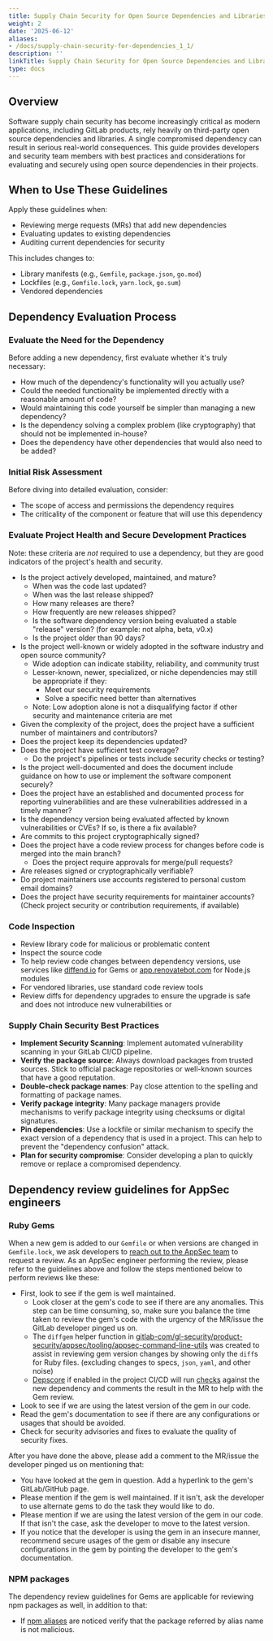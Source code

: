 ```yaml
---
title: Supply Chain Security for Open Source Dependencies and Libraries
weight: 2
date: '2025-06-12'
aliases:
- /docs/supply-chain-security-for-dependencies_1_1/
description: ''
linkTitle: Supply Chain Security for Open Source Dependencies and Libraries
type: docs
---
```


## Overview

Software supply chain security has become increasingly critical as modern applications, including GitLab products, rely heavily on third-party open source dependencies and libraries.
A single compromised dependency can result in serious real-world consequences.
This guide provides developers and security team members with best practices and considerations for evaluating and securely using open source dependencies in their projects.

## When to Use These Guidelines

Apply these guidelines when:

- Reviewing merge requests (MRs) that add new dependencies
- Evaluating updates to existing dependencies
- Auditing current dependencies for security

This includes changes to:

- Library manifests (e.g., `Gemfile`, `package.json`, `go.mod`)
- Lockfiles (e.g., `Gemfile.lock`, `yarn.lock`, `go.sum`)
- Vendored dependencies

## Dependency Evaluation Process

### Evaluate the Need for the Dependency

Before adding a new dependency, first evaluate whether it's truly necessary:

- How much of the dependency's functionality will you actually use?
- Could the needed functionality be implemented directly with a reasonable amount of code?
- Would maintaining this code yourself be simpler than managing a new dependency?
- Is the dependency solving a complex problem (like cryptography) that should not be implemented in-house?
- Does the dependency have other dependencies that would also need to be added?

### Initial Risk Assessment

Before diving into detailed evaluation, consider:

- The scope of access and permissions the dependency requires
- The criticality of the component or feature that will use this dependency

### Evaluate Project Health and Secure Development Practices

Note: these criteria are *not* required to use a dependency, but they are good indicators of the project's health and security.

- Is the project actively developed, maintained, and mature?
  - When was the code last updated?
  - When was the last release shipped?
  - How many releases are there?
  - How frequently are new releases shipped?
  - Is the software dependency version being evaluated a stable "release" version? (for example: not alpha, beta, v0.x)
  - Is the project older than 90 days?
- Is the project well-known or widely adopted in the software industry and open source community?
  - Wide adoption can indicate stability, reliability, and community trust
  - Lesser-known, newer, specialized, or niche dependencies may still be appropriate if they:
    - Meet our security requirements
    - Solve a specific need better than alternatives
  - Note: Low adoption alone is not a disqualifying factor if other security and maintenance criteria are met
- Given the complexity of the project, does the project have a sufficient number of maintainers and contributors?
- Does the project keep its dependencies updated?
- Does the project have sufficient test coverage?
  - Do the project's pipelines or tests include security checks or testing?
- Is the project well-documented and does the document include guidance on how to use or implement the software component securely?
- Does the project have an established and documented process for reporting vulnerabilities and are these vulnerabilities addressed in a timely manner?
- Is the dependency version being evaluated affected by known vulnerabilities or CVEs? If so, is there a fix available?
- Are commits to this project cryptographically signed?
- Does the project have a code review process for changes before code is merged into the main branch?
  - Does the project require approvals for merge/pull requests?
- Are releases signed or cryptographically verifiable?
- Do project maintainers use accounts registered to personal custom email domains?
- Does the project have security requirements for maintainer accounts? (Check project security or contribution requirements, if available)

### Code Inspection

- Review library code for malicious or problematic content
- Inspect the source code
- To help review code changes between dependency versions, use services like [diffend.io](https://diffend.io/) for Gems or [app.renovatebot.com](https://app.renovatebot.com/) for Node.js modules
- For vendored libraries, use standard code review tools
- Review diffs for dependency upgrades to ensure the upgrade is safe and does not introduce new vulnerabilities or

### Supply Chain Security Best Practices

- **Implement Security Scanning**: Implement automated vulnerability scanning in your GitLab CI/CD pipeline.
- **Verify the package source**: Always download packages from trusted sources. Stick to official package repositories or well-known sources that have a good reputation.
- **Double-check package names**: Pay close attention to the spelling and formatting of package names.
- **Verify package integrity**: Many package managers provide mechanisms to verify package integrity using checksums or digital signatures.
- **Pin dependencies**: Use a lockfile or similar mechanism to specify the exact version of a dependency that is used in a project. This can help to prevent the "dependency confusion" attack.
- **Plan for security compromise**: Consider developing a plan to quickly remove or replace a compromised dependency.

## Dependency review guidelines for AppSec engineers

### Ruby Gems

When a new gem is added to our `Gemfile` or when versions are changed in `Gemfile.lock`, we ask developers to [reach out to the AppSec team](https://docs.gitlab.com/ee/development/gemfile.html#request-an-appsec-review) to request a review. As an AppSec engineer performing the review, please refer to the guidelines above and follow the steps mentioned below to perform reviews like these:

- First, look to see if the gem is well maintained.
  - Look closer at the gem's code to see if there are any anomalies. This step can be time consuming, so, make sure you balance the time taken to review the gem's code with the urgency of the MR/issue the GitLab developer pinged us on.
  - The `diffgem` helper function in [gitlab-com/gl-security/product-security/appsec/tooling/appsec-command-line-utils](https://gitlab.com/gitlab-com/gl-security/product-security/appsec/tooling/appsec-command-line-utils) was created to assist in reviewing gem version changes by showing only the `diff`s for Ruby files. (excluding changes to specs, `json`, `yaml`, and other noise)
  - [Depscore](https://gitlab.com/gitlab-com/gl-security/product-security/appsec/tooling/depscore) if enabled in the project CI/CD will run [checks](https://gitlab.com/gitlab-com/gl-security/product-security/appsec/tooling/depscore#the-following-checks-are-carried-out-on-a-newly-introduced-ruby-gem) against the new dependency and comments the result in the MR to help with the Gem review.
- Look to see if we are using the latest version of the gem in our code.
- Read the gem's documentation to see if there are any configurations or usages that should be avoided.
- Check for security advisories and fixes to evaluate the quality of security fixes.

After you have done the above, please add a comment to the MR/issue the developer pinged us on mentioning that:

- You have looked at the gem in question. Add a hyperlink to the gem's GitLab/GitHub page.
- Please mention if the gem is well maintained. If it isn't, ask the developer to use alternate gems to do the task they would like to do.
- Please mention if we are using the latest version of the gem in our code. If that isn't the case, ask the developer to move to the latest version.
- If you notice that the developer is using the gem in an insecure manner, recommend secure usages of the gem or disable any insecure configurations in the gem by pointing the developer to the gem's documentation.

### NPM packages

The dependency review guidelines for Gems are applicable for reviewing npm packages as well, in addition to that:

- If [npm aliases](https://docs.npmjs.com/cli/v8/using-npm/package-spec#aliases) are noticed verify that the package referred by alias name is not malicious.

